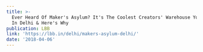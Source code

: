 ```yaml
---
title: >-
  Ever Heard Of Maker's Asylum? It's The Coolest Creators' Warehouse You'll Find
  In Delhi & Here's Why 
publication: LBB
link: 'https://lbb.in/delhi/makers-asylum-delhi/'
date: '2018-04-06'
---
```


